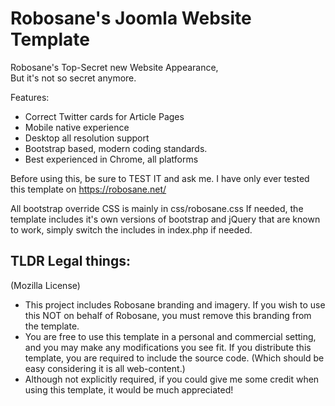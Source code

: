 # Robosane's Joomla Website Template
Robosane's Top-Secret new Website Appearance,  
But it's not so secret anymore.  

Features:
 * Correct Twitter cards for Article Pages
 * Mobile native experience
 * Desktop all resolution support
 * Bootstrap based, modern coding standards.
 * Best experienced in Chrome, all platforms

Before using this, be sure to TEST IT and ask me. I have only ever tested this template on https://robosane.net/

All bootstrap override CSS is mainly in css/robosane.css
If needed, the template includes it's own versions of bootstrap and jQuery that are known to work, simply switch the includes in index.php if needed.

TLDR Legal things:
---
(Mozilla License)
 * This project includes Robosane branding and imagery. If you wish to use this NOT on behalf of Robosane, you must remove this branding from the template.
 * You are free to use this template in a personal and commercial setting, and you may make any modifications you see fit. If you distribute this template, you are required to include the source code. (Which should be easy considering it is all web-content.)
 * Although not explicitly required, if you could give me some credit when using this template, it would be much appreciated!
